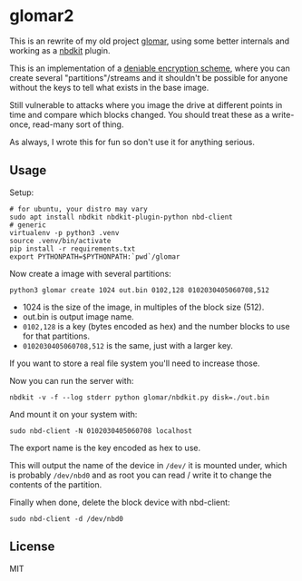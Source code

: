 # glomar2

This is an rewrite of my old project [glomar](https://github.com/bahorn/glomar),
using some better internals and working as a [nbdkit](https://gitlab.com/nbdkit/nbdkit) plugin.

This is an implementation of a [deniable encryption scheme](https://en.wikipedia.org/wiki/Deniable_encryption),
where you can create several "partitions"/streams and it shouldn't be possible
for anyone without the keys to tell what exists in the base image.

Still vulnerable to attacks where you image the drive at different points in
time and compare which blocks changed.
You should treat these as a write-once, read-many sort of thing.

As always, I wrote this for fun so don't use it for anything serious.

## Usage

Setup:
```
# for ubuntu, your distro may vary
sudo apt install nbdkit nbdkit-plugin-python nbd-client
# generic
virtualenv -p python3 .venv
source .venv/bin/activate
pip install -r requirements.txt
export PYTHONPATH=$PYTHONPATH:`pwd`/glomar
```

Now create a image with several partitions:
```
python3 glomar create 1024 out.bin 0102,128 0102030405060708,512
```

* 1024 is the size of the image, in multiples of the block size (512).
* out.bin is output image name.
* `0102,128` is a key (bytes encoded as hex) and the number blocks to use for
  that partitions.
* `0102030405060708,512` is the same, just with a larger key.

If you want to store a real file system you'll need to increase those.

Now you can run the server with:
```
nbdkit -v -f --log stderr python glomar/nbdkit.py disk=./out.bin
```

And mount it on your system with:
```
sudo nbd-client -N 0102030405060708 localhost
```
The export name is the key encoded as hex to use.

This will output the name of the device in `/dev/` it is mounted under, which is
probably `/dev/nbd0` and as root you can read / write it to change the contents
of the partition.

Finally when done, delete the block device with nbd-client:
```
sudo nbd-client -d /dev/nbd0
```

## License

MIT
